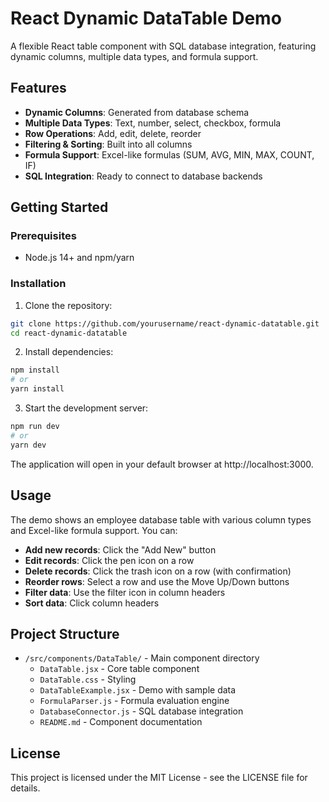 # React Dynamic DataTable Demo

A flexible React table component with SQL database integration, featuring dynamic columns, multiple data types, and formula support.

## Features

- **Dynamic Columns**: Generated from database schema
- **Multiple Data Types**: Text, number, select, checkbox, formula
- **Row Operations**: Add, edit, delete, reorder
- **Filtering & Sorting**: Built into all columns
- **Formula Support**: Excel-like formulas (SUM, AVG, MIN, MAX, COUNT, IF)
- **SQL Integration**: Ready to connect to database backends

## Getting Started

### Prerequisites

- Node.js 14+ and npm/yarn

### Installation

1. Clone the repository:
```bash
git clone https://github.com/yourusername/react-dynamic-datatable.git
cd react-dynamic-datatable
```

2. Install dependencies:
```bash
npm install
# or
yarn install
```

3. Start the development server:
```bash
npm run dev
# or
yarn dev
```

The application will open in your default browser at http://localhost:3000.

## Usage

The demo shows an employee database table with various column types and Excel-like formula support. You can:

- **Add new records**: Click the "Add New" button
- **Edit records**: Click the pen icon on a row
- **Delete records**: Click the trash icon on a row (with confirmation)
- **Reorder rows**: Select a row and use the Move Up/Down buttons
- **Filter data**: Use the filter icon in column headers
- **Sort data**: Click column headers

## Project Structure

- `/src/components/DataTable/` - Main component directory
  - `DataTable.jsx` - Core table component
  - `DataTable.css` - Styling
  - `DataTableExample.jsx` - Demo with sample data
  - `FormulaParser.js` - Formula evaluation engine
  - `DatabaseConnector.js` - SQL database integration
  - `README.md` - Component documentation

## License

This project is licensed under the MIT License - see the LICENSE file for details.